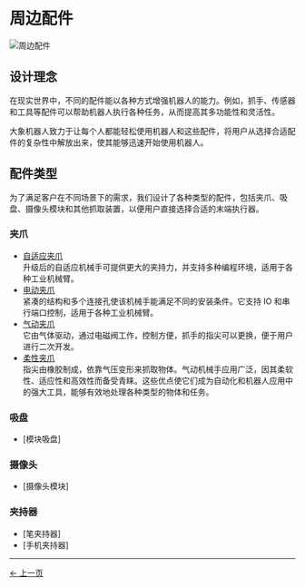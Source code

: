 # 周边配件

![周边配件](../../resources/1-ProductIntroduction/1.4-周边配件/1.4周边配件.jpg)

## 设计理念

在现实世界中，不同的配件能以各种方式增强机器人的能力。例如，抓手、传感器和工具等配件可以帮助机器人执行各种任务，从而提高其多功能性和灵活性。

大象机器人致力于让每个人都能轻松使用机器人和这些配件，将用户从选择合适配件的复杂性中解放出来，使其能够迅速开始使用机器人。

## 配件类型

为了满足客户在不同场景下的需求，我们设计了各种类型的配件，包括夹爪、吸盘、摄像头模块和其他抓取装置，以便用户直接选择合适的末端执行器。

### 夹爪

- [自适应夹爪](../1.4-AccessoriesTools/1.4.1-Gripper/1-AdaptiveGripper.md)  
  升级后的自适应机械手可提供更大的夹持力，并支持多种编程环境，适用于各种工业机械臂。
- [电动夹爪](../1.4-AccessoriesTools/1.4.1-Gripper/2-ElectricGripper.md)  
  紧凑的结构和多个连接孔使该机械手能满足不同的安装条件。它支持 IO 和串行端口控制，适用于各种工业机械臂。
- [气动夹爪](../1.4-AccessoriesTools/1.4.1-Gripper/3-PneumaticGripper.md)  
  它由气体驱动，通过电磁阀工作，控制方便，抓手的指尖可以更换，便于用户进行二次开发。
- [柔性夹爪](../1.4-AccessoriesTools/1.4.1-Gripper/4-FlexibleGripper.md)  
  指尖由橡胶制成，依靠气压变形来抓取物体。气动机械手应用广泛，因其柔软性、适应性和高效性而备受青睐。这些优点使它们成为自动化和机器人应用中的强大工具，能够有效地处理各种类型的物体和任务。

### 吸盘

- [模块吸盘]

### 摄像头

- [摄像头模块]

### 夹持器

- [笔夹持器]
- [手机夹持器]

---

[← 上一页](../1.3-ApplicationScenario.md)
